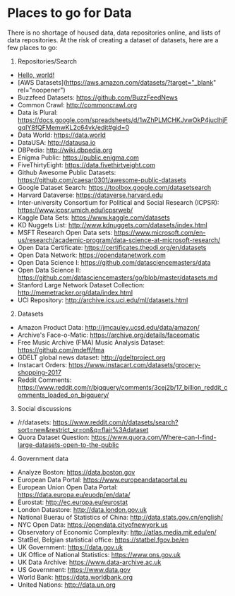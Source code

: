 # Places to go for Data
There is no shortage of housed data, data repositories online, and lists of data repositories. At the risk of creating a dataset of datasets, here are a few places to go:

1. Repositories/Search
  - <a href="http://example.com/" target="_blank" rel="noopener">Hello, world!</a>
  - [AWS Datasets](https://aws.amazon.com/datasets/?target="_blank" rel="noopener")
  - Buzzfeed Datasets: https://github.com/BuzzFeedNews
  - Common Crawl: http://commoncrawl.org
  - Data is Plural: https://docs.google.com/spreadsheets/d/1wZhPLMCHKJvwOkP4juclhjFgqIY8fQFMemwKL2c64vk/edit#gid=0
  - Data World: https://data.world
  - DataUSA: http://datausa.io
  - DBPedia: http://wiki.dbpedia.org
  - Enigma Public: https://public.enigma.com
  - FiveThirtyEight: https://data.fivethirtyeight.com
  - Github Awesome Public Datasets: https://github.com/caesar0301/awesome-public-datasets
  - Google Dataset Search: https://toolbox.google.com/datasetsearch
  - Harvard Dataverse: https://dataverse.harvard.edu
  - Inter-university Consortium for Political and Social Research (ICPSR): https://www.icpsr.umich.edu/icpsrweb/
  - Kaggle Data Sets: https://www.kaggle.com/datasets
  - KD Nuggets List: http://www.kdnuggets.com/datasets/index.html
  - MSFT Research Open Data sets: https://www.microsoft.com/en-us/research/academic-program/data-science-at-microsoft-research/
  - Open Data Certificate: https://certificates.theodi.org/en/datasets
  - Open Data Network: https://opendatanetwork.com
  - Open Data Science I: https://github.com/datasciencemasters/data
  - Open Data Science II: https://github.com/datasciencemasters/go/blob/master/datasets.md
  - Stanford Large Network Dataset Collection: http://memetracker.org/data/index.html
  - UCI Repository: http://archive.ics.uci.edu/ml/datasets.html

2. Datasets
  - Amazon Product Data: http://jmcauley.ucsd.edu/data/amazon/
  - Archive's Face-o-Matic: https://archive.org/details/faceomatic
  - Free Music Archive (FMA) Music Analysis Dataset: https://github.com/mdeff/fma
  - GDELT global news dataset: http://gdeltproject.org
  - Instacart Orders: https://www.instacart.com/datasets/grocery-shopping-2017
  - Reddit Comments: https://www.reddit.com/r/bigquery/comments/3cej2b/17_billion_reddit_comments_loaded_on_bigquery/

3. Social discussions
  - /r/datasets: https://www.reddit.com/r/datasets/search?sort=new&restrict_sr=on&q=flair%3Adataset
  - Quora Dataset Question: https://www.quora.com/Where-can-I-find-large-datasets-open-to-the-public

4. Government data
  - Analyze Boston: https://data.boston.gov
  - European Data Portal: https://www.europeandataportal.eu
  - European Union Open Data Portal: https://data.europa.eu/euodp/en/data/
  - Eurostat: http://ec.europa.eu/eurostat
  - London Datastore: http://data.london.gov.uk
  - National Buerau of Statistics of China: http://data.stats.gov.cn/english/
  - NYC Open Data: https://opendata.cityofnewyork.us
  - Observatory of Economic Complexity: http://atlas.media.mit.edu/en/
  - StatBel, Belgian statistical office: https://statbel.fgov.be/en
  - UK Government: https://data.gov.uk
  - UK Office of National Statistics: https://www.ons.gov.uk
  - UK Data Archive: https://www.data-archive.ac.uk
  - US Government: https://www.data.gov
  - World Bank: https://data.worldbank.org
  - United Nations: http://data.un.org


